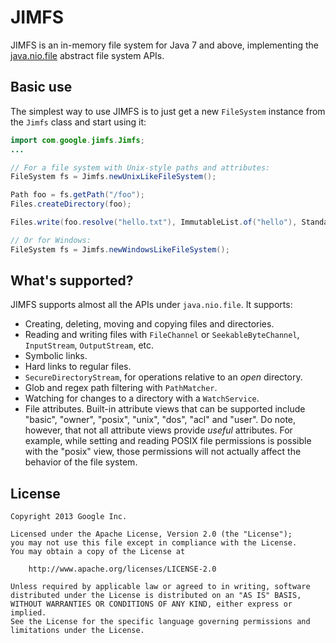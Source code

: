 JIMFS
=====

JIMFS is an in-memory file system for Java 7 and above, implementing the
[java.nio.file](http://docs.oracle.com/javase/7/docs/api/java/nio/file/package-summary.html)
abstract file system APIs.

Basic use
---------

The simplest way to use JIMFS is to just get a new `FileSystem` instance from the `Jimfs` class and
start using it:

```java
import com.google.jimfs.Jimfs;
...

// For a file system with Unix-style paths and attributes:
FileSystem fs = Jimfs.newUnixLikeFileSystem();

Path foo = fs.getPath("/foo");
Files.createDirectory(foo);

Files.write(foo.resolve("hello.txt"), ImmutableList.of("hello"), StandardCharsets.UTF_8);

// Or for Windows:
FileSystem fs = Jimfs.newWindowsLikeFileSystem();
```

What's supported?
-----------------

JIMFS supports almost all the APIs under `java.nio.file`. It supports:

- Creating, deleting, moving and copying files and directories.
- Reading and writing files with `FileChannel` or `SeekableByteChannel`, `InputStream`,
  `OutputStream`, etc.
- Symbolic links.
- Hard links to regular files.
- `SecureDirectoryStream`, for operations relative to an _open_ directory.
- Glob and regex path filtering with `PathMatcher`.
- Watching for changes to a directory with a `WatchService`.
- File attributes. Built-in attribute views that can be supported include "basic", "owner",
  "posix", "unix", "dos", "acl" and "user". Do note, however, that not all attribute views provide
  _useful_ attributes. For example, while setting and reading POSIX file permissions is possible
  with the "posix" view, those permissions will not actually affect the behavior of the file system.

License
-------

```
Copyright 2013 Google Inc.

Licensed under the Apache License, Version 2.0 (the "License");
you may not use this file except in compliance with the License.
You may obtain a copy of the License at

    http://www.apache.org/licenses/LICENSE-2.0

Unless required by applicable law or agreed to in writing, software
distributed under the License is distributed on an "AS IS" BASIS,
WITHOUT WARRANTIES OR CONDITIONS OF ANY KIND, either express or implied.
See the License for the specific language governing permissions and
limitations under the License.
```